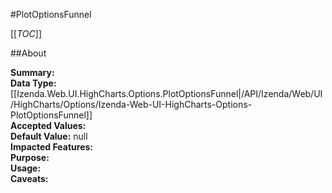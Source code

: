 #PlotOptionsFunnel

[[_TOC_]]

##About

**Summary:**   
**Data Type:** [[Izenda.Web.UI.HighCharts.Options.PlotOptionsFunnel|/API/Izenda/Web/UI/HighCharts/Options/Izenda-Web-UI-HighCharts-Options-PlotOptionsFunnel]]  
**Accepted Values:**   
**Default Value:** null  
**Impacted Features:**   
**Purpose:**   
**Usage:**   
**Caveats:**   

